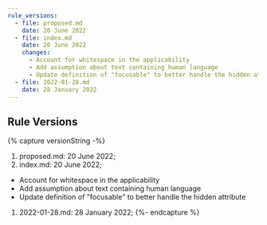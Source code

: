 ```yaml
---
rule_versions:
  - file: proposed.md
    date: 20 June 2022
  - file: index.md
    date: 20 June 2022
    changes: 
      - Account for whitespace in the applicability
      - Add assumption about text containing human language
      - Update definition of "focusable" to better handle the hidden attribute
  - file: 2022-01-28.md
    date: 28 January 2022
---
```


## Rule Versions

{% capture versionString -%}
1. proposed.md: 20 June 2022;
1. index.md: 20 June 2022;
  - Account for whitespace in the applicability
  - Add assumption about text containing human language
  - Update definition of "focusable" to better handle the hidden attribute
1. 2022-01-28.md: 28 January 2022;
{%- endcapture %}
